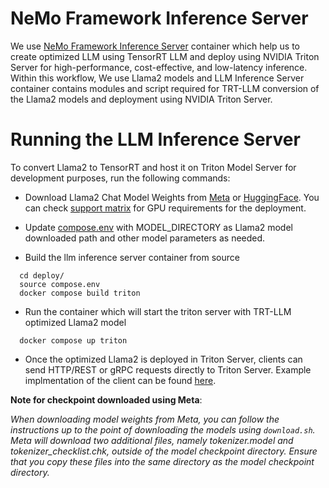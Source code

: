 # NeMo Framework Inference Server

We use [NeMo Framework Inference Server](https://docs.nvidia.com/nemo-framework/user-guide/latest/deployingthenemoframeworkmodel.html) container which help us to create optimized LLM using TensorRT LLM and deploy using NVIDIA Triton Server for high-performance, cost-effective, and low-latency inference. Within this workflow, We use Llama2 models and LLM Inference Server container contains modules and script required for TRT-LLM conversion of the Llama2 models and deployment using NVIDIA Triton Server.


# Running the LLM Inference Server

To convert Llama2 to TensorRT and host it on Triton Model Server for development purposes, run the following commands:

- Download Llama2 Chat Model Weights from [Meta](https://ai.meta.com/resources/models-and-libraries/llama-downloads/) or [HuggingFace](https://huggingface.co/meta-llama/Llama-2-13b-chat-hf/). You can check [support matrix](../docs/support_matrix.md) for GPU requirements for the deployment.

- Update [compose.env](../deploy/compose.env) with MODEL_DIRECTORY as Llama2 model downloaded path and other model parameters as needed.

- Build the llm inference server container from source
```
  cd deploy/
  source compose.env
  docker compose build triton
```
- Run the container which will start the triton server with TRT-LLM optimized Llama2 model
```
  docker compose up triton
```

- Once the optimized Llama2 is deployed in Triton Server, clients can send HTTP/REST or gRPC requests directly to Triton Server. Example implmentation of the client can be found [here](../llm-inference-server/model_server_client/trt_llm.py).



**Note for checkpoint downloaded using Meta**:

*When downloading model weights from Meta, you can follow the instructions up to the point of downloading the models using ``download.sh``. Meta will download two additional files, namely tokenizer.model and tokenizer_checklist.chk, outside of the model checkpoint directory. Ensure that you copy these files into the same directory as the model checkpoint directory.*
